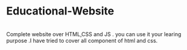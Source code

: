 # Educational-Website
<br>
Complete website over HTML,CSS and JS . you can use it your learing purpose .I have tried to cover all component of html and css.
<br>
